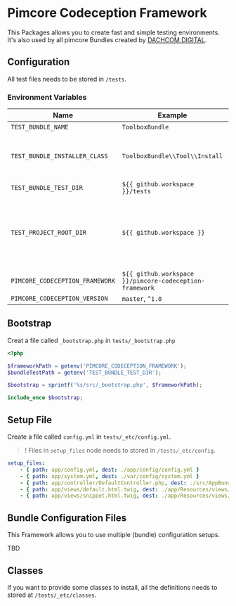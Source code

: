 # Pimcore Codeception Framework

This Packages allows you to create fast and simple testing environments. 
It's also used by all pimcore Bundles created by [DACHCOM.DIGITAL](https://github.com/dachcom-digital?q=pimcore-).

## Configuration
All test files needs to be stored in `/tests`.

### Environment Variables

| Name | Example    | Required   | Description |
|------|------------|------------|-------------|
| `TEST_BUNDLE_NAME` | `ToolboxBundle` | yes | -- |
| `TEST_BUNDLE_INSTALLER_CLASS` | `ToolboxBundle\\Tool\\Install` | yes | Set to `false` if you don't have any installer class |
| `TEST_BUNDLE_TEST_DIR` | `${{ github.workspace }}/tests` | yes | -- |
| `TEST_PROJECT_ROOT_DIR` | `${{ github.workspace }}` | yes | This variable is required to setup test structure before any system is running |
| `PIMCORE_CODECEPTION_FRAMEWORK` | `${{ github.workspace }}/pimcore-codeception-framework` | yes | -- |
| `PIMCORE_CODECEPTION_VERSION` | `master`, `^1.0` | yes | -- |

## Bootstrap
Creat a file called `_bootstrap.php` in `tests/_bootstrap.php`

```php
<?php

$frameworkPath = getenv('PIMCORE_CODECEPTION_FRAMEWORK');
$bundleTestPath = getenv('TEST_BUNDLE_TEST_DIR');

$bootstrap = sprintf('%s/src/_bootstrap.php', $frameworkPath);

include_once $bootstrap;
```

## Setup File
Create a file called `config.yml` in `tests/_etc/config.yml`.

> ! Files in `setup_files` node needs to stored in `/tests/_etc/config`.

```yaml
setup_files:
    - { path: app/config.yml, dest: ./app/config/config.yml }
    - { path: app/system.yml, dest: ./var/config/system.yml }
    - { path: app/controller/DefaultController.php, dest: ./src/AppBundle/Controller/DefaultController.php }
    - { path: app/views/default.html.twig, dest: ./app/Resources/views/Default/default.html.twig }
    - { path: app/views/snippet.html.twig, dest: ./app/Resources/views/Default/snippet.html.twig }
```

## Bundle Configuration Files
This Framework allows you to use multiple (bundle) configuration setups.

TBD

## Classes
If you want to provide some classes to install, all the definitions needs to stored at `/tests/_etc/classes`.